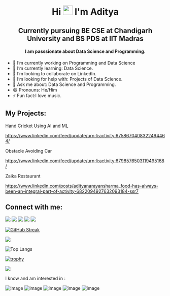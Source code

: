 <h1 align="center">Hi <img src="https://raw.githubusercontent.com/MartinHeinz/MartinHeinz/master/wave.gif" width="30px"> I'm Aditya</h1>

<h2 align="center">Currently pursuing BE CSE at Chandigarh University and BS PDS at IIT Madras</h2>

<h4 align="center"> I am passsionate about Data Science and Programming.</h4>

- 🔭 I’m currently working on Programming and Data Science
- 🌱 I’m currently learning: Data Science.
- 🤗 I’m looking to collaborate on LinkedIn.
- 🤔 I’m looking for help with: Projects of Data Science.
- 💬 Ask me about: Data Science and Programming.
- 😄 Pronouns: He/Him
- ⚡ Fun fact:I love music.

## My Projects:

Hand Cricket Using AI and ML

https://www.linkedin.com/feed/update/urn:li:activity:6758670408322494464/

Obstacle Avoiding Car

https://www.linkedin.com/feed/update/urn:li:activity:6798576503119495168/

Zaika Restaurant

https://www.linkedin.com/posts/adityanarayansharma_food-has-always-been-an-integral-part-of-activity-6822094927632093184-ssr7

## Connect with me:
<p align="left">

<a href = "https://www.linkedin.com/in/adityanarayansharma/"><img src="https://img.icons8.com/fluent/48/000000/linkedin.png"/></a>
<a href = "https://github.com/Adinarayanreloaded/"><img src="https://img.icons8.com/ios-filled/50/000000/github.png"/></a>
<a href = "https://www.instagram.com/adityansharma5/"><img src="https://img.icons8.com/fluency/48/000000/instagram-new.png"/></a>
<a href = "https://www.hackerrank.com/Adinarayanhr05"><img src="https://img.icons8.com/windows/32/000000/hackerrank.png"/></a>
<a href = "https://www.codechef.com/users/adicc05"><img src="https://img.icons8.com/ios/50/000000/codechef.png"/></a>


[![GitHub Streak](https://github-readme-streak-stats.herokuapp.com/?user=Adinarayanreloaded)](https://git.io/streak-stats) 

![](https://visitor-badge.laobi.icu/badge?page_id=Adinarayanreloaded.Adinarayanreloaded)

![Top Langs](https://github-readme-stats.vercel.app/api/top-langs/?username=Adinarayanreloaded&theme=tokyonight)

[![trophy](https://github-profile-trophy.vercel.app/?username=Adinarayanreloaded&theme=onedark)](https://github.com/ryo-ma/github-profile-trophy)

<img src="https://github-readme-stats.vercel.app/api?username=Adinarayanreloaded&&show_icons=true&title_color=ffffff&icon_color=bb2acf&text_color=daf7dc&bg_color=151515">

I know and am interested in :

![image](https://user-images.githubusercontent.com/37697073/119342823-3fc56100-bcb3-11eb-873a-499e74a8ae30.png)
![image](https://user-images.githubusercontent.com/37697073/119342837-4653d880-bcb3-11eb-9f0c-3fdea135b7fd.png)
![image](https://user-images.githubusercontent.com/37697073/119342902-54a1f480-bcb3-11eb-924e-6e32852e230b.png)
![image](https://user-images.githubusercontent.com/37697073/119342921-5bc90280-bcb3-11eb-924c-50e6a39bf1a8.png)
![image](https://user-images.githubusercontent.com/37697073/119342985-713e2c80-bcb3-11eb-9a60-6a1549cc71a8.png)


